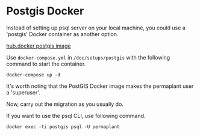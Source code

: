 # Postgis Docker

Instead of setting up psql server on your local machine, you could use a 'postgis' Docker container as another option.

[hub.docker postgis image](https://registry.hub.docker.com/r/postgis/postgis/)

Use `docker-compose.yml` in `/doc/setups/postgis` with the following command to start the container.

```shell
docker-compose up -d
```

It's worth noting that the PostGIS Docker image makes the permaplant user a 'superuser'.

Now, carry out the migration as you usually do.

If you want to use the psql CLI, use following command.

```shell
docker exec -ti postgis psql -U permaplant
```
